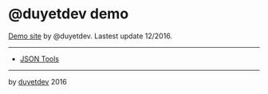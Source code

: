 # @duyetdev demo

[Demo site](/about) by @duyetdev. Lastest update 12/2016.

----------------

* [JSON Tools](http://duyetdev.github.io/json-tools/)

----------------
by [duyetdev](http://duyetdev.com) 2016
